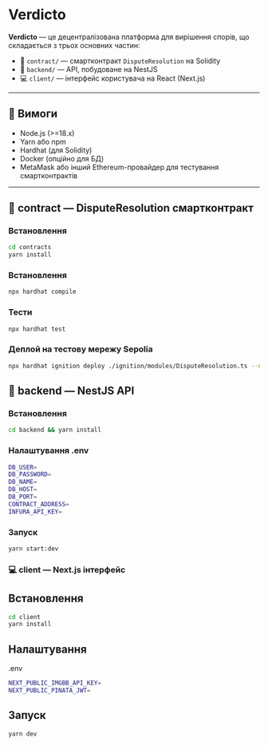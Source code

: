 # Verdicto

**Verdicto** — це децентралізована платформа для вирішення спорів, що складається з трьох основних частин:
- 🧾 `contract/` — смартконтракт `DisputeResolution` на Solidity
- 🧠 `backend/` — API, побудоване на NestJS
- 💻 `client/` — інтерфейс користувача на React (Next.js)

---

## 🔧 Вимоги

- Node.js (>=18.x)
- Yarn або npm
- Hardhat (для Solidity)
- Docker (опційно для БД)
- MetaMask або інший Ethereum-провайдер для тестування смартконтрактів

---

## 📄 contract — DisputeResolution смартконтракт

### Встановлення

```bash
cd contracts
yarn install
```

### Встановлення
```bash
npx hardhat compile
```

### Тести

```bash
npx hardhat test
```

### Деплой на тестову мережу Sepolia

```bash
npx hardhat ignition deploy ./ignition/modules/DisputeResolution.ts --network sepolia --verify
```

## 📄 backend — NestJS API

### Встановлення
```bash
cd backend && yarn install
```

### Налаштування .env

```bash
DB_USER=
DB_PASSWORD=
DB_NAME=
DB_HOST=
DB_PORT=
CONTRACT_ADDRESS=
INFURA_API_KEY=
```

### Запуск

```bash
yarn start:dev
```

### 💻 client — Next.js інтерфейс

## Встановлення

```bash
cd client
yarn install
```

## Налаштування
.env
```bash
NEXT_PUBLIC_IMGBB_API_KEY=
NEXT_PUBLIC_PINATA_JWT=
```

## Запуск
```bash
yarn dev
``` 